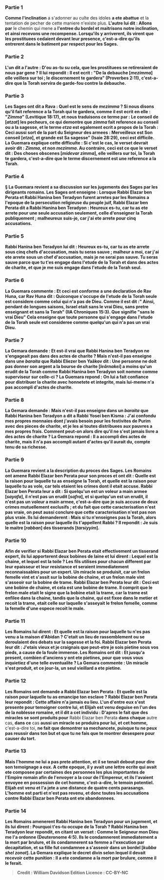 
### Partie 1
<b>Comme l'inclination</b> a s'adonner au culte des idoles <b>a ete abattue</b> et la tentation de pecher de cette maniere n'existe plus. <b>L'autre lui dit : Allons par</b> le chemin qui mene a <b>l'entree du <b>bordel et maitrisons notre inclination, et</b> ainsi <b>recevons une recompense. Lorsqu'ils y arriverent, ils virent</b> que <b>les prostituees cedaient devant leur presence,</b> c'est-a-dire qu'ils entrerent dans le batiment par respect pour les Sages.

### Partie 2
L'un <b>dit a</b> l'autre : <b>D'ou as-tu su cela,</b> que les prostituees se retireraient de nous par gene ? <b>Il lui repondit :</b> Il est ecrit : <b>"De la debauche [<i>mezimma</i>] elle veillera sur toi ; le discernement te gardera"</b> (Proverbes 2:11), c'est-a-dire que la Torah servira de garde-fou contre la debauche.

### Partie 3
<b>Les Sages ont dit a Rava : Quel</b> est le sens de <b><i>mezimma</i> ? Si nous disons</b> qu'il fait reference a la <b>Torah</b> qui te gardera, <b>comme il est ecrit en elle : "<i>Zimma</i>"</b> (Levitique 18:17), <b>et nous traduisons</b> ce terme par : <b>Le conseil de [<i>atzat</i>] les pecheurs,</b> ce qui demontre que <i>zimma</i> fait reference au conseil ou a la sagesse, <b>et</b> le terme <i>etza</i> <b>est</b> egalement <b>ecrit</b> a propos de la Torah : <b>Ceci aussi sort de la part du Seigneur des armees : <b>Merveilleux est Son conseil [<i>etza</i>], et grande est Sa sagesse"</b> (Isaie 28:29), ceci est difficile. La Guemara explique cette difficulte : <b>Si c'est le cas,</b> le verset <b>devrait avoir</b> dit : <b><i>Zimma</i>,</b> et non <i>mezimma</i>. Au contraire, <b>ceci</b> est ce que le verset <b>dit : Des choses obscenes [<i>midevar zimma</i>], elle veillera sur toi, la Torah te gardera,</b> c'est-a-dire que le terme discernement est une reference a la Torah.

### Partie 4
§ La Guemara revient a sa discussion sur les jugements des Sages par les dirigeants romains. <b>Les Sages ont enseigne : Lorsque Rabbi Elazar ben Perata et Rabbi Hanina ben Teradyon furent arretes</b> par les Romains a l'epoque de la persecution religieuse du peuple juif, <b>Rabbi Elazar ben Perata dit a Rabbi Hanina ben Teradyon : Heureux es-tu, car tu as ete arrete pour une seule accusation</b> seulement, celle d'enseigner la Torah publiquement ; <b>malheureux suis-je, car j'ai ete arrete pour cinq accusations.</b>

### Partie 5
<b>Rabbi Hanina</b> ben Teradyon <b>lui dit : Heureux es-tu, car tu as ete arrete sous cinq chefs d'accusation, mais tu seras sauve ; malheur a moi, car j'ai ete arrete sous un chef d'accusation, mais je ne serai pas sauve.</b> Tu seras sauve <b>parce que tu t'es engage dans l'etude de la Torah</b> <b>et dans des actes de charite, et que je me suis engage dans l'etude de la Torah</b> <b>seul.</b>

### Partie 6
La Guemara commente : <b>Et</b> ceci est <b>conforme</b> a une declaration <b>de Rav Huna, car Rav Huna dit : Quiconque s'occupe de l'etude de la Torah</b> <b>seule est considere comme celui qui n'a pas de Dieu. Comme il est dit :" Ainsi, pendant de longues saisons, Israel etait sans le vrai Dieu,</b> sans pretre enseignant et sans la Torah" (IIA Chroniques 15:3). <b>Que</b> signifie <b>"sans le vrai Dieu"</b> Cela enseigne <b>que toute personne qui s'engage dans l'etude de la Torah</b> <b>seule est consideree comme quelqu'un qui n'a pas</b> un vrai <b>Dieu.</b>

### Partie 7
La Gemara demande : <b>Et</b> est-il vrai que Rabbi Hanina ben Teradyon <b>ne s'engageait pas dans des actes de charite ? Mais n'est-il pas enseigne</b> dans une <i>baraita</i> que <b>Rabbi Eliezer ben Yaâkov dit : Une personne ne doit pas donner son argent a la bourse de charite [<i>leârnakei</i>] a moins qu'un erudit de la Torah comme Rabbi Hanina ben Teradyon soit nomme</b> comme superviseur <b>sur celle-ci ?</b> La Guemara repond : <b>On lui a fait confiance</b> pour distribuer la charite avec honnetete et integrite, mais lui-meme <b>n'a pas accompli</b> d'actes de charite.

### Partie 8
La Gemara demande : <b>Mais n'est-il pas enseigne</b> dans un <i>baraita</i> que Rabbi Hanina ben Teradyon <b>a dit a</b> Rabbi Yosei ben Kisma : <b>J'ai confondu</b> mes propres <b>monnaies</b> dont j'avais besoin <b>pour</b> les festivites de <b>Purim avec des pieces de charite, et je les ai</b> toutes <b>distribuees aux pauvres</b> a mes propres frais. Comment peut-on alors dire qu'il ne s'est jamais livre a des actes de charite ? La Gemara repond : <b>Il a accompli</b> des actes de charite, mais <b>il n'a pas accompli autant</b> d'actes qu'il <b>aurait du,</b> compte tenu de sa richesse.

### Partie 9
La Guemara revient a la description du proces des Sages. Les Romains ont <b>amene Rabbi Elazar ben Perata</b> pour son proces et <b>ont dit : Quelle est la raison</b> pour laquelle <b>tu as enseigne</b> la Torah, <b>et quelle est la raison</b> pour laquelle <b>tu as vole,</b> car tels etaient les crimes dont il etait accuse. Rabbi Elazar ben Perata <b>leur a dit : Si quelqu'un est un voleur a main armee [<i>sayafa</i>], il n'est pas un erudit [<i>safra</i>], et si quelqu'un est un erudit, il n'est pas un voleur a main armee,</b> c'est-a-dire que je suis accuse de deux crimes mutuellement exclusifs ; <b>et du fait</b> que cette</b> caracterisation <b>n'est pas</b> vraie, on peut aussi conclure que <b>cette</b> caracterisation <b>n'est pas non plus</b> vraie. Ils lui demanderent : <b>Mais</b> si tu n'enseignes pas la Torah, alors <b>quelle est la raison</b> pour laquelle <b>ils t'appellent Rabbi ?</b> Il repondit : <b>Je suis le maitre [<i>rabban</i>] des tisserands [<i>tarsiyyim</i>].</b>

### Partie 10
Afin de verifier si Rabbi Elazar ben Perata etait effectivement un tisserand expert, <b>ils lui apporterent deux bobines</b> de laine et lui <b>dirent : Lequel est</b> la <b>chaine, et lequel est</b> la <b>toile ?</b> Les fils utilises pour chacun different par leur epaisseur et leur resistance et seraient immediatement reconnaissables pour un expert. <b>Un miracle se produisit,</b> car <b>un frelon femelle vint</b> et <b>s'assit sur</b> la bobine <b>de chaine, et un frelon male vint s'asseoir sur</b> la bobine <b>de trame.</b> Rabbi Elazar ben Perata <b>leur dit : Ceci</b> est une bobine <b>de chaine, et cela</b> est une bobine <b>de trame.</b> Il comprit que le frelon male etait le signe que la bobine etait la trame, car la trame est enfilee dans la chaine, tandis que la chaine, qui est fixee dans le metier et recoit la trame, etait celle sur laquelle s'asseyait le frelon femelle, comme la femelle d'une espece recoit le male.

### Partie 11
Les Romains <b>lui dirent : Et quelle est la raison</b> pour laquelle <b>tu n'es pas venu a la maison d'Abidan ?</b> C'etait un lieu de rassemblement ou se deroulaient des debats sur la sagesse et la foi. Rabbi Elazar ben Perata <b>leur dit : J'etais vieux et je craignais</b> que <b>peut-etre je sois pietine sous vos pieds,</b> a cause de la foule immense. Les Romains <b>ont dit : Et jusqu'a present, combien d'anciens y ont ete pietines</b>, pour que vous vous inquietiez d'une telle eventualite ? La Gemara commente : <b>Un miracle s'est produit,</b> et ce <b>jour-la, un seul vieillard a ete pietine.</b>

### Partie 12
Les Romains ont demande a Rabbi Elazar ben Perata : <b>Et quelle est la raison</b> pour laquelle <b>tu as emancipe ton esclave ?</b> Rabbi Elazar ben Perata <b>leur repondit : Cette affaire n'a jamais eu lieu. L'un d'entre eux s'est presente pour temoigner contre lui,</b> et <b>Elijah est venu deguise en l'un des de la noblesse romaine,</b> et il <b>dit a</b> cet individu : <b>D'apres</b> le fait que des miracles se sont produits pour</b> Rabbi Elazar ben Perata <b>dans chaque</b> autre cas, <b>dans ce</b> cas <b>aussi un miracle se produira pour lui, et cet homme,</b> c'est-a-dire toi, <b>ne fait que <b>demontrer sa mechancete,</b> puisque tu ne peux pas reussir dans ton but et que tu ne fais que te montrer desespere pour causer du tort.

### Partie 13
<b>Mais</b> l'homme <b>ne lui a pas prete attention,</b> et il <b>se tenait debout pour dire</b> son temoignage <b>a eux. </b> A cette epoque, <b>il y avait une lettre ecrite qui avait ete composee par</b> certaines <b>des personnes les plus <b>importantes</b> de l'<b>Empire romain</b> afin <b>de l'envoyer</b> a la cour de l'Empereur, et ils</b> l'avaient <b>envoyee en possession de cet homme,</b> c'est-a-dire, le temoin potentiel. <b>Elijah est venu</b> et l'a <b>jete</b> a une distance de <b>quatre cents parasangs.</b> L'homme <b>est parti et n'est pas revenu</b>, et donc toutes les accusations contre Rabbi Elazar ben Perata ont ete abandonnees.

### Partie 14
Les Romains <b>amenerent Rabbi Hanina ben Teradyon</b> pour un jugement, et ils lui <b>dirent : Pourquoi t'es-tu occupe de la Torah ? </b> Rabbi Hanina ben Teradyon <b>leur repondit,</b> en citant un verset : <b>Comme le Seigneur mon Dieu me l'a ordonne</b> (Deuteronome 4:5). <b>Ils le condamnerent immediatement a</b> la mort par <b>brulure, et</b> ils condamnerent <b>sa femme a l'execution</b> par decapitation, <b>et sa fille</b> fut condamnee <b>a s'asseoir dans un bordel [<i>kubba shel zonot</i>].</b> La Gemara explique le decret divin selon lequel il devait recevoir cette punition : <b>Il</b> a ete condamne <b>a</b> la mort par <b>brulure, comme il le ferait</b>.

>Credit : William Davidson Edition
>Licence : CC-BY-NC